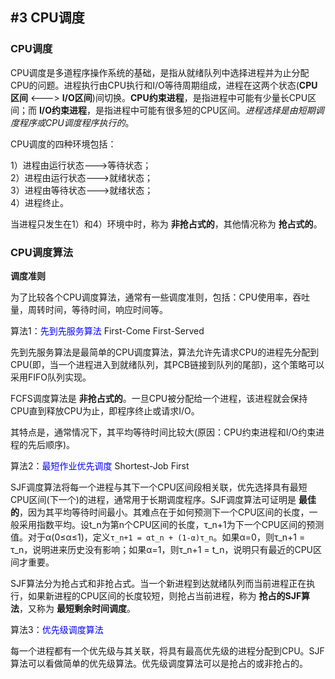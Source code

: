 ## #3 CPU调度

### CPU调度

CPU调度是多道程序操作系统的基础，是指从就绪队列中选择进程并为止分配CPU的问题。进程执行由CPU执行和I/O等待周期组成，进程在这两个状态(**CPU区间** <---> **I/O区间**)间切换。**CPU约束进程**，是指进程中可能有少量长CPU区间；而 **I/O约束进程**，是指进程中可能有很多短的CPU区间。_进程选择是由短期调度程序或CPU调度程序执行的_。

CPU调度的四种环境包括：

1）进程由运行状态--->等待状态；  
2）进程由运行状态--->就绪状态；  
3）进程由等待状态--->就绪状态；  
4）进程终止。

当进程只发生在1）和4）环境中时，称为 **非抢占式的**，其他情况称为 **抢占式的**。

### CPU调度算法

<b>调度准则</b>

为了比较各个CPU调度算法，通常有一些调度准则，包括：CPU使用率，吞吐量，周转时间，等待时间，响应时间等。

算法1：<font color="#0000ff">先到先服务算法</font> First-Come First-Served

先到先服务算法是最简单的CPU调度算法，算法允许先请求CPU的进程先分配到CPU(即，当一个进程进入到就绪队列，其PCB链接到队列的尾部)，这个策略可以采用FIFO队列实现。

FCFS调度算法是 <b>非抢占式的</b>。一旦CPU被分配给一个进程，该进程就会保持CPU直到释放CPU为止，即程序终止或请求I/O。

其特点是，通常情况下，其平均等待时间比较大(原因：CPU约束进程和I/O约束进程的先后顺序)。

算法2：<font color="#0000ff">最短作业优先调度</font> Shortest-Job First

SJF调度算法将每一个进程与其下一个CPU区间段相关联，优先选择具有最短CPU区间(下一个)的进程，通常用于长期调度程序。SJF调度算法可证明是 **最佳的**，因为其平均等待时间最小。其难点在于如何预测下一个CPU区间的长度，一般采用指数平均。设t_n为第n个CPU区间的长度，τ_n+1为下一个CPU区间的预测值。对于α(0≤α≤1)，定义`τ_n+1 = αt_n + (1-α)τ_n`。如果α=0，则τ_n+1 = τ_n，说明进来历史没有影响；如果α=1，则τ_n+1 = t_n，说明只有最近的CPU区间才重要。

SJF算法分为抢占式和非抢占式。当一个新进程到达就绪队列而当前进程正在执行，如果新进程的CPU区间的长度较短，则抢占当前进程，称为 **抢占的SJF算法**，又称为 **最短剩余时间调度**。

算法3：<font color="#0000ff">优先级调度算法</font>

每一个进程都有一个优先级与其关联，将具有最高优先级的进程分配到CPU。SJF算法可以看做简单的优先级算法。优先级调度算法可以是抢占的或非抢占的。
